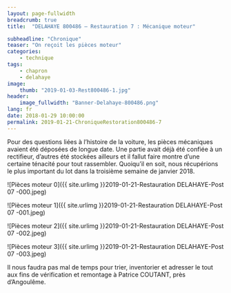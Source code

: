 ```yaml
---
layout: page-fullwidth
breadcrumb: true
title:  "DELAHAYE 800486 – Restauration 7 : Mécanique moteur"

subheadline: "Chronique" 
teaser: "On reçoit les pièces moteur"
categories:
    - technique
tags:
    - chapron
    - delahaye
image:
    thumb: "2019-01-03-Rest800486-1.jpg"
header:
    image_fullwidth: "Banner-Delahaye-800486.png"
lang: fr
date: 2018-01-29 10:00:00
permalink: 2019-01-21-ChroniqueRestoration800486-7
---
```

Pour des questions liées à l’histoire de la voiture, les pièces mécaniques avaient été déposées de longue date. Une partie avait déjà été confiée à un rectifieur, d’autres été stockées ailleurs et il fallut faire montre d’une certaine ténacité pour tout rassembler.
Quoiqu’il en soit, nous récupérions le plus important du lot dans la troisième semaine de janvier 2018.

![Pièces moteur 0]({{ site.urlimg }}2019-01-21-Restauration DELAHAYE-Post 07 -000.jpeg)

![Pièces moteur 1]({{ site.urlimg }}2019-01-21-Restauration DELAHAYE-Post 07 -001.jpeg)

![Pièces moteur 2]({{ site.urlimg }}2019-01-21-Restauration DELAHAYE-Post 07 -002.jpeg)

![Pièces moteur 3]({{ site.urlimg }}2019-01-21-Restauration DELAHAYE-Post 07 -003.jpeg)


Il nous faudra pas mal de temps pour trier, inventorier et adresser le tout aux fins de vérification et remontage à Patrice COUTANT, près d’Angoulême. 
